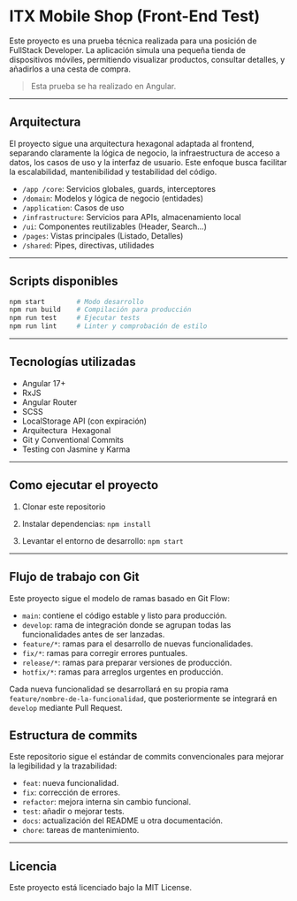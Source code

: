 # ITX Mobile Shop (Front-End Test)

Este proyecto es una prueba técnica realizada para una posición de FullStack Developer. La aplicación simula una pequeña tienda de dispositivos móviles, permitiendo visualizar productos, consultar detalles, y añadirlos a una cesta de compra.

> Esta prueba se ha realizado en Angular.

___

## Arquitectura

El proyecto sigue una arquitectura hexagonal adaptada al frontend, separando claramente la lógica de negocio, la infraestructura de acceso a datos, los casos de uso y la interfaz de usuario. Este enfoque busca facilitar la escalabilidad, mantenibilidad y testabilidad del código.

- `/app /core`: Servicios globales, guards, interceptores
- `/domain`: Modelos y lógica de negocio (entidades)
- `/application`: Casos de uso
- `/infrastructure`: Servicios para APIs, almacenamiento local
- `/ui`: Componentes reutilizables (Header, Search...)
- `/pages`: Vistas principales (Listado, Detalles)
- `/shared`: Pipes, directivas, utilidades

___

## Scripts disponibles

```bash
npm start        # Modo desarrollo
npm run build    # Compilación para producción
npm run test     # Ejecutar tests
npm run lint     # Linter y comprobación de estilo
```
___

## Tecnologías utilizadas

- Angular 17+
- RxJS
- Angular Router
- SCSS
- LocalStorage API (con expiración)
- Arquitectura  Hexagonal
- Git y Conventional Commits
- Testing con Jasmine y Karma

___

## Como ejecutar el proyecto

1. Clonar este repositorio

2. Instalar dependencias: `npm install`

3. Levantar el entorno de desarrollo: `npm start`

___

## Flujo de trabajo con Git

Este proyecto sigue el modelo de ramas basado en Git Flow:

- `main`: contiene el código estable y listo para producción.
- `develop`: rama de integración donde se agrupan todas las funcionalidades antes de ser lanzadas.
- `feature/*`: ramas para el desarrollo de nuevas funcionalidades.
- `fix/*`: ramas para corregir errores puntuales.
- `release/*`: ramas para preparar versiones de producción.
- `hotfix/*`: ramas para arreglos urgentes en producción.

Cada nueva funcionalidad se desarrollará en su propia rama `feature/nombre-de-la-funcionalidad`, que posteriormente se integrará en `develop` mediante Pull Request.

## Estructura de commits

Este repositorio sigue el estándar de commits convencionales para mejorar la legibilidad y la trazabilidad:

- `feat`: nueva funcionalidad.
- `fix`: corrección de errores.
- `refactor`: mejora interna sin cambio funcional.
- `test`: añadir o mejorar tests.
- `docs`: actualización del README u otra documentación.
- `chore`: tareas de mantenimiento.

___

## Licencia

Este proyecto está licenciado bajo la MIT License.